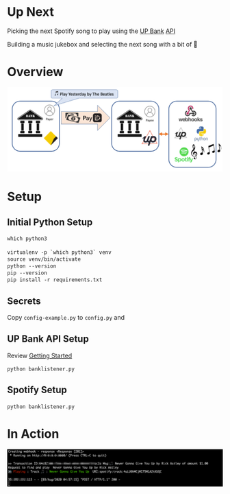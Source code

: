 # Up Next
Picking the next Spotify song to play using the [UP Bank](https://up.com.au/) [API](https://developer.up.com.au/#getting-started)

Building a music jukebox and selecting the next song with a bit of 🎼

# Overview

![Arch Overview](./docs/arch.png)

# Setup

## Initial Python Setup
```
which python3

virtualenv -p `which python3` venv
source venv/bin/activate
python --version
pip --version
pip install -r requirements.txt
```

## Secrets
Copy `config-example.py` to `config.py` and 

## UP Bank API Setup
Review [Getting Started](https://developer.up.com.au/#getting-started)

```
python banklistener.py
```


## Spotify Setup
```
python banklistener.py
```

# In Action

![Python screenshot](./docs/screenshot-python.png)